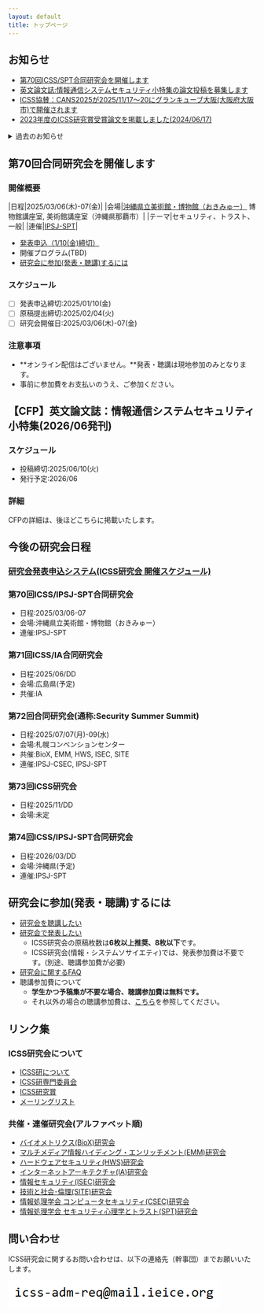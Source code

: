 ```yaml
---
layout: default
title: トップページ
---
```


## お知らせ
- [第70回ICSS/SPT合同研究会を開催します](#%E7%AC%AC70%E5%9B%9E%E5%90%88%E5%90%8C%E7%A0%94%E7%A9%B6%E4%BC%9A%E3%82%92%E9%96%8B%E5%82%AC%E3%81%97%E3%81%BE%E3%81%99)
- [英文論文誌:情報通信システムセキュリティ小特集の論文投稿を募集します]()
- [ICSS協賛：CANS2025が2025/11/17～20にグランキューブ大阪(大阪府大阪市)で開催されます](https://cy2sec.comm.eng.osaka-u.ac.jp/miyaji-lab/event/cans2025/index.html)
- [2023年度のICSS研究賞受賞論文を掲載しました(2024/06/17)](award.html)

<details>
<summary>過去のお知らせ</summary>
<div markdown="1">
 - ICSS研が協催する国際会議[MobiSec2024](https://www.manuscriptlink.com/society/kiisc/conference/mobisec2024)が12/17-19に札幌で開催されました
  - [第69回研究会(2024年11月:神奈川県川崎市)を開催しました](https://ken.ieice.org/ken/program/index.php?tgs_regid=4fe41e6d4800ad057d36fb5953d3ef6616391a1566180a1533aedac4d798f8a1&tgid=IEICE-ICSS) 
  - [第68回合同研究会「通称:Security Summer Summit」(2024年7月:北海道札幌市)を開催しました](https://ken.ieice.org/ken/program/index.php?tgs_regid=a235a62f0d6c0e842fbf7480f5b60c882e57a9f722c881fb245e8ec553a2b493&tgid=IEICE-ICSS)
  - [第67回ICSS/IA合同研究会(2024年6月:岡山県岡山市)を開催しました](https://ken.ieice.org/ken/program/index.php?tgs_regid=0efcbb324f8e24f57bdb4f8f7f5f04e5c0b7594aa0032a8855592b2c389451f0&tgid=ICSS)
  - [第66回ICSS/SPT合同研究会(2024年3月:沖縄県恩納村)を開催しました](https://ken.ieice.org/ken/program/index.php?tgs_regid=a625c6a296493252a4f2a9b3f76c0b924d9b37fc6efbfdc33610035332047971&tgid=IEICE-ICSS)
  - [暗号と情報セキュリティシンポジウム2024(SCIS2024)](https://www.iwsec.org/scis/2024/)は、2024/01/23～26に長崎出島メッセ(長崎県長崎市)で開催しました(ICSS研協催)
  - [第65回研究会(2023年11月:石川県金沢市)を開催しました](https://ken.ieice.org/ken/program/index.php?tgs_regid=91320db077704f64057184451e848bb989a473560c14bea1f79efc34a67ae0f0&tgid=IEICE-ICSS)
  - [第64回合同研究会「通称:Security Summer Summit」(2023年7月:北海道札幌市)を開催しました](https://ken.ieice.org/ken/program/index.php?tgs_regid=3d8f0b8b4c5b42e831838e7283fce5e7f479a15b0c31f5a6ce5e9a4a2cd4c966&tgid=IEICE-ICSS)
  - [第63回ICSS/IA合同研究会(2023年6月:佐賀県佐賀市)を開催しました](https://ken.ieice.org/ken/program/index.php?tgs_regid=58f8ecb0eeaad4eacaba3d2d8b7acd75963042fceac1dcae650e83b1909921ac&tgid=IEICE-ICSS)
  - [2022年度のICSS研究賞受賞論文を掲載しました(2023/05/16)](award.html)
  - ICSS研究会Webページをリニューアルしました(2023/05/08)
</div>
</details>

## 第70回合同研究会を開催します

### 開催概要

|日程|2025/03/06(木)-07(金)|
|会場|[沖縄県立美術館・博物館（おきみゅー）](https://okimu.jp/guide/access/) 博物館講座室, 美術館講座室（沖縄県那覇市）|
|テーマ|セキュリティ、トラスト、一般|
|連催|[IPSJ-SPT](https://info.spt.ipsj.or.jp/)|

- [発表申込（1/10(金)締切）](https://ken.ieice.org/ken/form/index.php?tgs_regid=7d40e0d1fbc823c402c27c393bae23134140f3b86336e69dc2ce7ec212b50b80&tgid=IEICE-ICSS)
- 開催プログラム(TBD)
- [研究会に参加(発表・聴講)するには](#%E7%A0%94%E7%A9%B6%E4%BC%9A%E3%81%AB%E5%8F%82%E5%8A%A0%E7%99%BA%E8%A1%A8%E8%81%B4%E8%AC%9B%E3%81%99%E3%82%8B%E3%81%AB%E3%81%AF)

### スケジュール
- [ ] 発表申込締切:2025/01/10(金)
- [ ] 原稿提出締切:2025/02/04(火)
- [ ] 研究会開催日:2025/03/06(木)-07(金)

### 注意事項
- **オンライン配信はございません。**発表・聴講は現地参加のみとなります。
- 事前に参加費をお支払いのうえ、ご参加ください。

## 【CFP】英文論文誌：情報通信システムセキュリティ小特集(2026/06発刊)

### スケジュール
- 投稿締切:2025/06/10(火)
- 発行予定:2026/06

### 詳細
CFPの詳細は、後ほどこちらに掲載いたします。

## 今後の研究会日程

### [研究会発表申込システム(ICSS研究会 開催スケジュール)](https://www.ieice.org/ken/program/index.php?tgid=ICSS)

### 第70回ICSS/IPSJ-SPT合同研究会
- 日程:2025/03/06-07
- 会場:沖縄県立美術館・博物館（おきみゅー）
- 連催:IPSJ-SPT

### 第71回ICSS/IA合同研究会
- 日程:2025/06/DD
- 会場:広島県(予定)
- 共催:IA

### 第72回合同研究会(通称:Security Summer Summit)
- 日程:2025/07/07(月)-09(水)
- 会場:札幌コンベンションセンター
- 共催:BioX, EMM, HWS, ISEC, SITE
- 連催:IPSJ-CSEC, IPSJ-SPT

### 第73回ICSS研究会
- 日程:2025/11/DD
- 会場:未定

### 第74回ICSS/IPSJ-SPT合同研究会
- 日程:2026/03/DD
- 会場:沖縄県(予定)
- 連催:IPSJ-SPT


## 研究会に参加(発表・聴講)するには
- [研究会を聴講したい](https://www.ieice.org/jpn_r/event/kenkyukai/index.html?id=choko)
- [研究会で発表したい](https://www.ieice.org/jpn_r/event/kenkyukai/index.html?id=happyo)
  - ICSS研究会の原稿枚数は**6枚以上推奨、8枚以下**です。
  - ICSS研究会(情報・システムソサイエティ)では、発表参加費は不要です。(別途、聴講参加費が必要)
- [研究会に関するFAQ](https://www.ieice.org/jpn_r/faq/kenkyuukai.html)
- 聴講参加費について
  - **学生かつ予稿集が不要な場合、聴講参加費は無料です。**
  - それ以外の場合の聴講参加費は、[こちら](https://www.ieice.org/jpn_r/event/kenkyukai/entry_fee.html?id=iss)を参照してください。

## リンク集
### ICSS研究会について
- [ICSS研について](about.html)
- [ICSS研専門委員会](committee.html)
- [ICSS研究賞](award.html)
- [メーリングリスト](ml.html)

### 共催・連催研究会(アルファベット順)
- [バイオメトリクス(BioX)研究会](https://biox.jp/)
- [マルチメディア情報ハイディング・エンリッチメント(EMM)研究会](https://www.ieice.org/iss/emm/)
- [ハードウェアセキュリティ(HWS)研究会](https://www.ieice.org/~hws/top)
- [インターネットアーキテクチャ(IA)研究会](https://www.ieice.org/cs/ia/jpn/doku.php)
- [情報セキュリティ(ISEC)研究会](https://www.ieice.org/~isec/)
- [技術と社会･倫理(SITE)研究会](https://www.ieice.org/~site/)
- [情報処理学会 コンピュータセキュリティ(CSEC)研究会](https://www.iwsec.org/csec/)
- [情報処理学会 セキュリティ心理学とトラスト(SPT)研究会](https://info.spt.ipsj.or.jp/)


## 問い合わせ
ICSS研究会に関するお問い合わせは、以下の連絡先（幹事団）までお願いいたします。

![幹事団](d.PNG)
